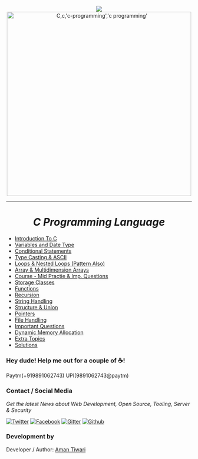 <p align="center">
 <img src="https://badges.frapsoft.com/os/v3/open-source-200x33.png?v=103">
 <img src="https://github.com/amantiwari8861/C_Batch_11_to_12/blob/master/C.jpg" alt="C,c,'c-programming','c programming'") height="500vh" >
  </p>
<hr>
<h1 align="center"><i>C Programming Language</i></h1>

- [Introduction To C](/01-Introduction_to_C)
- [Variables and Date Type](/02-Variable_&_Data_type)
- [Conditional Statements](/03-Conditional_statements/)
- [Type Casting & ASCII](/04-Type_casting_%26_ASCII/)
- [Loops & Nested Loops (Pattern Also)](/05-Loops_%26_Nested_loops/)
- [Array & Multidimension Arrays](/06-Arrays_%26_multidimension_Arrays/)
- [Course - Mid Practie &   Imp. Questions](/07-Course_mid_practice_%26_Importent_question/)
- [Storage Classes](/09-Storage_classes/)
- [Functions ](/08-Function/)
- [Recursion](/10-Recursion/)
- [String Handling](/11-Strings/)
- [Structure & Union](/12-Structure_%26_Union/)
- [Pointers](/13-Pointers/)
- [File Handling](/14-File_handling/) 
- [Important Questions](/15-Important_Questions/)
- [Dynamic Memory Allocation](/17-Extra_Topics/16-Dynamic_memory_Allocation/)
- [Extra Topics ](/17-Extra_Topics/)
- [Solutions](/18-Solution/)

### Hey dude! Help me out for a couple of ☕!
Paytm(+919891062743)     UPI(9891062743@paytm)

### Contact / Social Media

*Get the latest News about Web Development, Open Source, Tooling, Server & Security*

[![Twitter](https://github.frapsoft.com/social/twitter.png)](https://twitter.com/amantiwari8861/)
[![Facebook](https://github.frapsoft.com/social/facebook.png)](https://www.facebook.com/amantiwari8861/)
[![Gitter](https://github.frapsoft.com/social/gitter.png)](https://gitter.im/GNIITwala/community/)
[![Github](https://github.frapsoft.com/social/github.png)](https://github.com/ellerbrock/)

### Development by

Developer / Author: [Aman Tiwari](https://github.com/amantiwari8861/)
